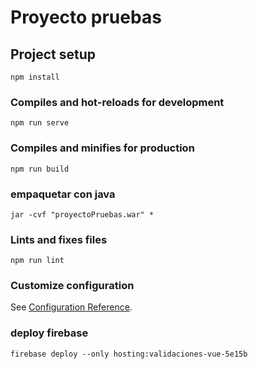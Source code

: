 # Proyecto pruebas

## Project setup
```
npm install
```

### Compiles and hot-reloads for development
```
npm run serve
```

### Compiles and minifies for production
```
npm run build
```

### empaquetar con java
```
jar -cvf "proyectoPruebas.war" *
```

### Lints and fixes files
```
npm run lint
```

### Customize configuration
See [Configuration Reference](https://cli.vuejs.org/config/).

### deploy firebase
```
firebase deploy --only hosting:validaciones-vue-5e15b
```